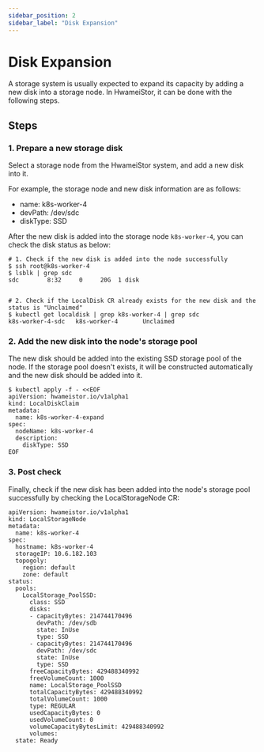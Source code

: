 ```yaml
---
sidebar_position: 2
sidebar_label: "Disk Expansion"
---
```


# Disk Expansion

A storage system is usually expected to expand its capacity by adding a new disk into a storage node. In HwameiStor, it can be done with the following steps.

## Steps

### 1. Prepare a new storage disk

Select a storage node from the HwameiStor system, and add a new disk into it.

For example, the storage node and new disk information are as follows:
- name: k8s-worker-4
- devPath: /dev/sdc
- diskType: SSD

After the new disk is added into the storage node `k8s-worker-4`, you can check the disk status as below:

```console
# 1. Check if the new disk is added into the node successfully
$ ssh root@k8s-worker-4
$ lsblk | grep sdc
sdc        8:32     0     20G  1 disk


# 2. Check if the LocalDisk CR already exists for the new disk and the status is "Unclaimed"
$ kubectl get localdisk | grep k8s-worker-4 | grep sdc
k8s-worker-4-sdc   k8s-worker-4       Unclaimed 
```

### 2. Add the new disk into the node's storage pool

The new disk should be added into the existing SSD storage pool of the node. If the storage pool doesn't exists, it will be constructed automatically and the new disk should be added into it.

```console
$ kubectl apply -f - <<EOF
apiVersion: hwameistor.io/v1alpha1
kind: LocalDiskClaim
metadata:
  name: k8s-worker-4-expand
spec:
  nodeName: k8s-worker-4
  description:
    diskType: SSD
EOF
```

### 3. Post check

Finally, check if the new disk has been added into the node's storage pool successfully by checking the LocalStorageNode CR:

```console
apiVersion: hwameistor.io/v1alpha1
kind: LocalStorageNode
metadata:
  name: k8s-worker-4
spec:
  hostname: k8s-worker-4
  storageIP: 10.6.182.103
  topogoly:
    region: default
    zone: default
status:
  pools:
    LocalStorage_PoolSSD:
      class: SSD
      disks:
      - capacityBytes: 214744170496
        devPath: /dev/sdb
        state: InUse
        type: SSD
      - capacityBytes: 214744170496
        devPath: /dev/sdc
        state: InUse
        type: SSD
      freeCapacityBytes: 429488340992
      freeVolumeCount: 1000
      name: LocalStorage_PoolSSD
      totalCapacityBytes: 429488340992
      totalVolumeCount: 1000
      type: REGULAR
      usedCapacityBytes: 0
      usedVolumeCount: 0
      volumeCapacityBytesLimit: 429488340992
      volumes:
  state: Ready
```
